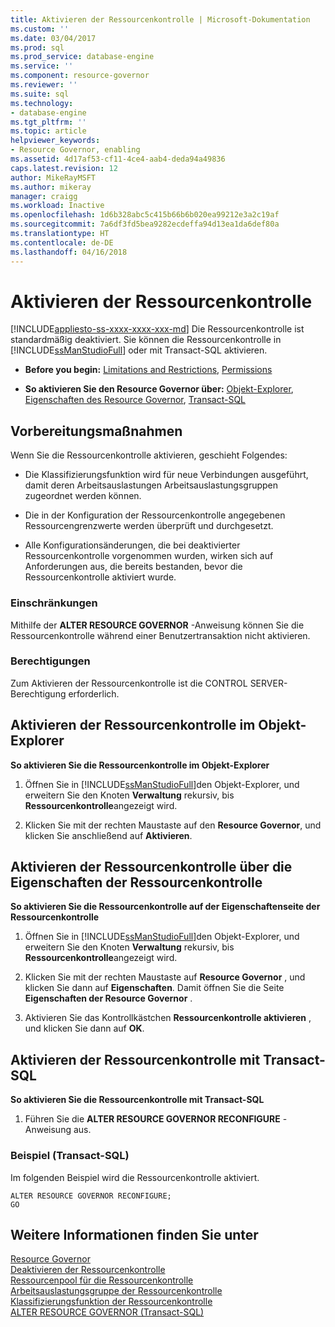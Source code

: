 ```yaml
---
title: Aktivieren der Ressourcenkontrolle | Microsoft-Dokumentation
ms.custom: ''
ms.date: 03/04/2017
ms.prod: sql
ms.prod_service: database-engine
ms.service: ''
ms.component: resource-governor
ms.reviewer: ''
ms.suite: sql
ms.technology:
- database-engine
ms.tgt_pltfrm: ''
ms.topic: article
helpviewer_keywords:
- Resource Governor, enabling
ms.assetid: 4d17af53-cf11-4ce4-aab4-deda94a49836
caps.latest.revision: 12
author: MikeRayMSFT
ms.author: mikeray
manager: craigg
ms.workload: Inactive
ms.openlocfilehash: 1d6b328abc5c415b66b6b020ea99212e3a2c19af
ms.sourcegitcommit: 7a6df3fd5bea9282ecdeffa94d13ea1da6def80a
ms.translationtype: HT
ms.contentlocale: de-DE
ms.lasthandoff: 04/16/2018
---
```

# <a name="enable-resource-governor"></a>Aktivieren der Ressourcenkontrolle
[!INCLUDE[appliesto-ss-xxxx-xxxx-xxx-md](../../includes/appliesto-ss-xxxx-xxxx-xxx-md.md)]
  Die Ressourcenkontrolle ist standardmäßig deaktiviert. Sie können die Ressourcenkontrolle in [!INCLUDE[ssManStudioFull](../../includes/ssmanstudiofull-md.md)] oder mit Transact-SQL aktivieren.  
  
-   **Before you begin:**  [Limitations and Restrictions](#LimitationsRestrictions), [Permissions](#Permissions)  
  
-   **So aktivieren Sie den Resource Governor über:**  [Objekt-Explorer](#RGOnObjEx), [Eigenschaften des Resource Governor](#RGOnProp), [Transact-SQL](#RGOnTSQL)  
  
##  <a name="BeforeYouBegin"></a> Vorbereitungsmaßnahmen  
 Wenn Sie die Ressourcenkontrolle aktivieren, geschieht Folgendes:  
  
-   Die Klassifizierungsfunktion wird für neue Verbindungen ausgeführt, damit deren Arbeitsauslastungen Arbeitsauslastungsgruppen zugeordnet werden können.  
  
-   Die in der Konfiguration der Ressourcenkontrolle angegebenen Ressourcengrenzwerte werden überprüft und durchgesetzt.  
  
-   Alle Konfigurationsänderungen, die bei deaktivierter Ressourcenkontrolle vorgenommen wurden, wirken sich auf Anforderungen aus, die bereits bestanden, bevor die Ressourcenkontrolle aktiviert wurde.  
  
###  <a name="LimitationsRestrictions"></a> Einschränkungen  
 Mithilfe der **ALTER RESOURCE GOVERNOR** -Anweisung können Sie die Ressourcenkontrolle während einer Benutzertransaktion nicht aktivieren.  
  
###  <a name="Permissions"></a> Berechtigungen  
 Zum Aktivieren der Ressourcenkontrolle ist die CONTROL SERVER-Berechtigung erforderlich.  
  
##  <a name="RGOnObjEx"></a> Aktivieren der Ressourcenkontrolle im Objekt-Explorer  
 **So aktivieren Sie die Ressourcenkontrolle im Objekt-Explorer**  
  
1.  Öffnen Sie in [!INCLUDE[ssManStudioFull](../../includes/ssmanstudiofull-md.md)]den Objekt-Explorer, und erweitern Sie den Knoten **Verwaltung** rekursiv, bis **Ressourcenkontrolle**angezeigt wird.  
  
2.  Klicken Sie mit der rechten Maustaste auf den **Resource Governor**, und klicken Sie anschließend auf **Aktivieren**.  
  
##  <a name="RGOnProp"></a> Aktivieren der Ressourcenkontrolle über die Eigenschaften der Ressourcenkontrolle  
 **So aktivieren Sie die Ressourcenkontrolle auf der Eigenschaftenseite der Ressourcenkontrolle**  
  
1.  Öffnen Sie in [!INCLUDE[ssManStudioFull](../../includes/ssmanstudiofull-md.md)]den Objekt-Explorer, und erweitern Sie den Knoten **Verwaltung** rekursiv, bis **Ressourcenkontrolle**angezeigt wird.  
  
2.  Klicken Sie mit der rechten Maustaste auf **Resource Governor** , und klicken Sie dann auf **Eigenschaften**. Damit öffnen Sie die Seite **Eigenschaften der Resource Governor** .  
  
3.  Aktivieren Sie das Kontrollkästchen **Ressourcenkontrolle aktivieren** , und klicken Sie dann auf **OK**.  
  
##  <a name="RGOnTSQL"></a> Aktivieren der Ressourcenkontrolle mit Transact-SQL  
 **So aktivieren Sie die Ressourcenkontrolle mit Transact-SQL**  
  
1.  Führen Sie die **ALTER RESOURCE GOVERNOR RECONFIGURE** -Anweisung aus.  
  
### <a name="example-transact-sql"></a>Beispiel (Transact-SQL)  
 Im folgenden Beispiel wird die Ressourcenkontrolle aktiviert.  
  
```  
ALTER RESOURCE GOVERNOR RECONFIGURE;  
GO  
```  
  
## <a name="see-also"></a>Weitere Informationen finden Sie unter  
 [Resource Governor](../../relational-databases/resource-governor/resource-governor.md)   
 [Deaktivieren der Ressourcenkontrolle](../../relational-databases/resource-governor/disable-resource-governor.md)   
 [Ressourcenpool für die Ressourcenkontrolle](../../relational-databases/resource-governor/resource-governor-resource-pool.md)   
 [Arbeitsauslastungsgruppe der Ressourcenkontrolle](../../relational-databases/resource-governor/resource-governor-workload-group.md)   
 [Klassifizierungsfunktion der Ressourcenkontrolle](../../relational-databases/resource-governor/resource-governor-classifier-function.md)   
 [ALTER RESOURCE GOVERNOR &#40;Transact-SQL&#41;](../../t-sql/statements/alter-resource-governor-transact-sql.md)  
  
  
